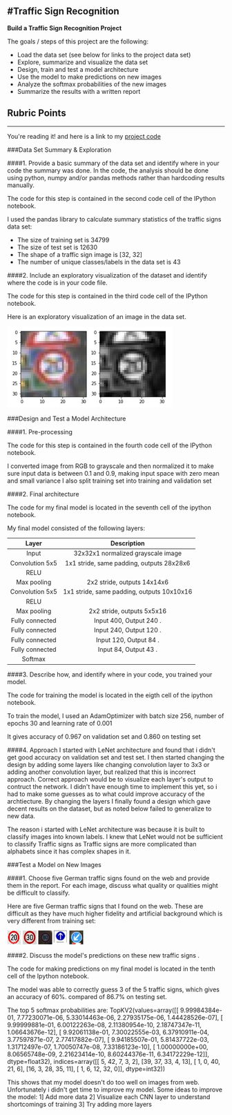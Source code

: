 #**Traffic Sign Recognition** 
---

**Build a Traffic Sign Recognition Project**

The goals / steps of this project are the following:
* Load the data set (see below for links to the project data set)
* Explore, summarize and visualize the data set
* Design, train and test a model architecture
* Use the model to make predictions on new images
* Analyze the softmax probabilities of the new images
* Summarize the results with a written report


[//]: # (Image References)

[image1]: ./examples/visualization.jpg "Visualization"
[image2]: ./examples/grayscale.jpg "Grayscaling"
[image4]: ./data/20.jpg "Speed limit 20"
[image5]: ./data/30.jpg "Speed limit 30"
[image6]: ./data/80.jpg "Speed limit 80"
[image7]: ./data/ahead.jpg "Ahead only"
[image8]: ./data/left.jpg "Keep left"

## Rubric Points
---

You're reading it! and here is a link to my [project code](https://github.com/diljale/traffic-sign-classify)

###Data Set Summary & Exploration

####1. Provide a basic summary of the data set and identify where in your code the summary was done. In the code, the analysis should be done using python, numpy and/or pandas methods rather than hardcoding results manually.

The code for this step is contained in the second code cell of the IPython notebook.  

I used the pandas library to calculate summary statistics of the traffic
signs data set:

* The size of training set is 34799
* The size of test set is 12630
* The shape of a traffic sign image is [32, 32]
* The number of unique classes/labels in the data set is 43

####2. Include an exploratory visualization of the dataset and identify where the code is in your code file.

The code for this step is contained in the third code cell of the IPython notebook.  

Here is an exploratory visualization of an image in the data set.

![alt text][image2]

###Design and Test a Model Architecture

####1. Pre-processing

The code for this step is contained in the fourth code cell of the IPython notebook.

I converted image from RGB to grayscale and then normalized it to make sure input data is between 0.1 and 0.9, making input space with zero mean and small variance
I also split training set into training and validation set

####2. Final architecture

The code for my final model is located in the seventh cell of the ipython notebook. 

My final model consisted of the following layers:

| Layer         		|     Description	        					| 
|:---------------------:|:---------------------------------------------:| 
| Input         		| 32x32x1 normalized grayscale image   			| 
| Convolution 5x5     	| 1x1 stride, same padding, outputs 28x28x6 	|
| RELU					|											   |	
| Max pooling	      	| 2x2 stride,  outputs 14x14x6 				    |
| Convolution 5x5     	| 1x1 stride, same padding, outputs 10x10x16 	 |
| RELU					|												|
| Max pooling	      	| 2x2 stride,  outputs 5x5x16 					|
| Fully connected		| Input 400, Output 240 .        				|
| Fully connected		| Input 240, Output 120 .        				|
| Fully connected		| Input 120, Output 84 .        				|
| Fully connected		| Input 84, Output 43 .        				    |
| Softmax				|          									| 


####3. Describe how, and identify where in your code, you trained your model.

The code for training the model is located in the eigth cell of the ipython notebook. 

To train the model, I used an AdamOptimizer with batch size 256, number of epochs 30 and learning rate of 0.001

It gives accuracy of 0.967 on validation set and 0.860 on testing set
 
####4. Approach
I started with LeNet architecture and found that i didn't get good accuracy on validation set and test set. I then started changing the design by adding some layers like changing convolution layer to 3x3 or adding another convolution layer, but realized that this is incorrect approach. Correct approach would be to visualize each layer's output to contruct the network. I didn't have enough time to implement this yet, so i had to make some guesses as to what could improve accuracy of the archtiecture. By changing the layers I finally found a design which gave decent results on the dataset, but as noted below failed to generalize to new data.

The reason i started with LeNet architecture was because it is built to classify images into known labels. I knew that LeNet would not be sufficient to classify Traffic signs as Traffic signs are more complicated than alphabets since it has complex shapes in it. 

###Test a Model on New Images

####1. Choose five German traffic signs found on the web and provide them in the report. For each image, discuss what quality or qualities might be difficult to classify.

Here are five German traffic signs that I found on the web. These are difficult as they have much higher fidelity and artificial background which is very different from training set:

![alt text][image4] ![alt text][image5] ![alt text][image6] 
![alt text][image7] ![alt text][image8]

####2. Discuss the model's predictions on these new traffic signs .

The code for making predictions on my final model is located in the tenth cell of the Ipython notebook.

The model was able to correctly guess 3 of the 5 traffic signs, which gives an accuracy of 60%. compared of 86.7% on testing set.

The top 5 softmax probabilities are:
TopKV2(values=array([[  9.99984384e-01,   7.77230071e-06,   5.33014463e-06,
          2.27935175e-06,   1.44428526e-07],
       [  9.99999881e-01,   6.00122263e-08,   2.11380954e-10,
          2.18747347e-11,   1.06643676e-12],
       [  9.92061138e-01,   7.30022555e-03,   6.37910911e-04,
          3.77597871e-07,   2.77417882e-07],
       [  9.94185507e-01,   5.81437722e-03,   1.31712497e-07,
          1.70050747e-08,   7.33186123e-10],
       [  1.00000000e+00,   8.06565748e-09,   2.21623414e-10,
          8.60244376e-11,   6.34172229e-12]], dtype=float32),
indices=array([[ 5, 42,  7,  3,  2],
       [39, 37, 33,  4, 13],
       [ 1,  0, 40, 21,  6],
       [16,  3, 28, 35, 11],
       [ 1,  6, 12, 32,  0]], dtype=int32))
       
This shows that my model doesn't do too well on images from web.  Unfortunately i  didn't get time to improve my model.
Some ideas to improve the model:
1] Add more data
2] Visualize each CNN layer to understand shortcomings of training
3] Try adding more layers 
